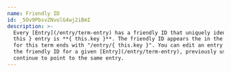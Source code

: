 ```yaml
---
name: Friendly ID
id: _5Ov9PbsvZNvolG4wj2iBmI
description: >-
  Every [Entry](/entry/term-entry) has a friendly ID that uniquely identifies it. For example, the friendly ID of this {
  this } entry is **{ this.key }**. The friendly ID appears the in the URL of each entry - for example, the URL
  for this term ends with "/entry/{ this.key }". You can edit an entry to change its friendly ID. If you change
  the friendly ID for a given [Entry](/entry/term-entry), previously used friendly IDs will still continue to work and
  continue to point to the same entry.
---
```

